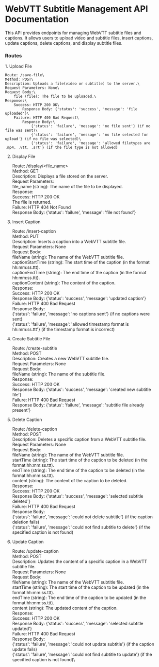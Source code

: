 <h1>WebVTT Subtitle Management API Documentation</h1>

This API provides endpoints for managing WebVTT subtitle files and captions. It allows users to upload video and subtitle files, insert captions, update captions, delete captions, and display subtitle files.

<h3>Routes</h3>
1. Upload File

    Route: /save-file\
    Method: POST\
    Description: Uploads a file(video or subtitle) to the server.\
    Request Parameters: None\
    Request Body:\
        file (file): The file to be uploaded.\
    Response:\
        Success: HTTP 200 OK\
            Response Body: {'status': 'success', 'message': 'file uploaded'}\
        Failure: HTTP 400 Bad Request\
            Response Body:\
                {'status': 'failure', 'message': 'no file sent'} (if no file was sent)\
                {'status': 'failure', 'message': 'no file selected for upload'} (if no file was selected)\
                {'status': 'failure', 'message': 'allowed filetypes are .mp4, .vtt, .srt'} (if the file type is not allowed)

2. Display File

    Route: /display/<file_name>\
    Method: GET\
    Description: Displays a file stored on the server.\
    Request Parameters:\
        file_name (string): The name of the file to be displayed.\
    Response:\
        Success: HTTP 200 OK\
            The file is returned.\
        Failure: HTTP 404 Not Found\
            Response Body: {'status': 'failure', 'message': 'file not found'}

3. Insert Caption

    Route: /insert-caption\
    Method: PUT\
    Description: Inserts a caption into a WebVTT subtitle file.\
    Request Parameters: None\
    Request Body:\
        fileName (string): The name of the WebVTT subtitle file.\
        captionStartTime (string): The start time of the caption (in the format hh:mm:ss.ttt).\
        captionEndTime (string): The end time of the caption (in the format hh:mm:ss.ttt).\
        captionContent (string): The content of the caption.\
    Response:\
        Success: HTTP 200 OK\
            Response Body: {'status': 'success', 'message': 'updated caption'}\
        Failure: HTTP 400 Bad Request\
            Response Body:\
                {'status': 'failure', 'message': 'no captions sent'} (if no captions were sent)\
                {'status': 'failure', 'message': 'allowed timestamp format is hh:mm:ss.ttt'} (if the timestamp format is incorrect)

4. Create Subtitle File

    Route: /create-subtitle\
    Method: POST\
    Description: Creates a new WebVTT subtitle file.\
    Request Parameters: None\
    Request Body:\
        fileName (string): The name of the subtitle file.\
    Response:\
        Success: HTTP 200 OK\
            Response Body: {'status': 'success', 'message': 'created new subtitle file'}\
        Failure: HTTP 400 Bad Request\
            Response Body: {'status': 'failure', 'message': 'subtitle file already present'}

5. Delete Caption

    Route: /delete-caption\
    Method: POST\
    Description: Deletes a specific caption from a WebVTT subtitle file.\
    Request Parameters: None\
    Request Body:\
        fileName (string): The name of the WebVTT subtitle file.\
        startTime (string): The start time of the caption to be deleted (in the format hh:mm:ss.ttt).\
        endTime (string): The end time of the caption to be deleted (in the format hh:mm:ss.ttt).\
        content (string): The content of the caption to be deleted.\
    Response:\
        Success: HTTP 200 OK\
            Response Body: {'status': 'success', 'message': 'selected subtitle deleted'}\
        Failure: HTTP 400 Bad Request\
            Response Body:\
                {'status': 'failure', 'message': 'could not delete subtitle'} (if the caption deletion fails)\
                {'status': 'failure', 'message': 'could not find subtitle to delete'} (if the specified caption is not found)

6. Update Caption

    Route: /update-caption\
    Method: POST\
    Description: Updates the content of a specific caption in a WebVTT subtitle file.\
    Request Parameters: None\
    Request Body:\
        fileName (string): The name of the WebVTT subtitle file.\
        startTime (string): The start time of the caption to be updated (in the format hh:mm:ss.ttt).\
        endTime (string): The end time of the caption to be updated (in the format hh:mm:ss.ttt).\
        content (string): The updated content of the caption.\
    Response:\
        Success: HTTP 200 OK\
            Response Body: {'status': 'success', 'message': 'selected subtitle updated'}\
        Failure: HTTP 400 Bad Request\
            Response Body:\
                {'status': 'failure', 'message': 'could not update subtitle'} (if the caption update fails)\
                {'status': 'failure', 'message': 'could not find subtitle to update'} (if the specified caption is not found)\
